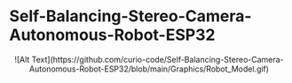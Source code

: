 # Self-Balancing-Stereo-Camera-Autonomous-Robot-ESP32
<center> ![Alt Text](https://github.com/curio-code/Self-Balancing-Stereo-Camera-Autonomous-Robot-ESP32/blob/main/Graphics/Robot_Model.gif) </center>
